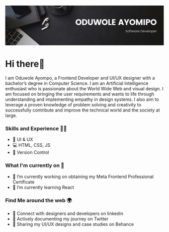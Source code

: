 ![](https://github.com/oduwole-ayomipo/oduwole-ayomipo/blob/main/Banner.png)

# Hi there👋

I am Oduwole Ayompo, a Frontend Developer and UI/UX designer with a bachelor’s degree in Computer Science. I am an Artificial Intelligence enthusiast who is passionate about the World Wide Web and visual design. I am focused on bringing the user requirements and wants to life through understanding and implementing empathy in design systems. I also aim to leverage a proven knowledge of problem solving and creativity to successfully contribute and improve the technical world and the society at large.

### Skills and Experience 🧑‍🔧
* 📱  UI & UX
* 💻 HTML, CSS, JS
* 👮 Version Control

### What I'm currently on 🤵
- 🔭 I’m currently working on obtaining my Meta Frontend Professional Certificate 
- 🌱 I’m currently learning React 


### Find Me around the web 🌍
- 🎯 Connect with designers and developers on linkedin
- 🎯 Actively documenting my journey on Twitter
- 🎯 Sharing my UI/UX designs and case studies on Behance 
